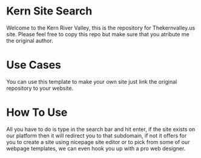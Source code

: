 # Kern Site Search
Welcome to the Kern River Valley, this is the repository for Thekernvalley.us site. Please feel free to copy this repo but make sure that you atribute me the original author.
# Use Cases
You can use this template to make your own site just link the original repository to your website.
# How To Use
All you have to do is type in the search bar and hit enter, if the site exists on our platform then it will redirect you to that subdomain, if not it offers for you to create a site using nicepage site editor or to pick from some of our webpage templates, we can even hook you up with a pro web designer.